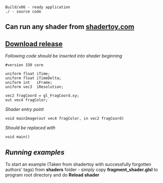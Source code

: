 ```
Build/x86 - ready application
./ - source code
```

Can run any shader from [shadertoy.com](https://shadertoy.com)
------------------------------------


[Download release](https://github.com/bitrate16/DesktopWallpaper/releases)
--------------------------------------------------------------------------


_Following code should be inserted into shader beginning_
```
#version 330 core

uniform float iTime;
uniform float iTimeDelta;
uniform int   iFrame;
uniform vec3  iResolution;

vec2 fragCoord = gl_FragCoord.xy;
out vec4 fragColor;
```

_Shader entry point_
```
void mainImage(out vec4 fragColor, in vec2 fragCoord)
```
_Should be replaced with_
```
void main()
```

_Running examples_
------------------
To start an example (Taken from shadertoy with successfully forgotten authors' tags)  from __shaders__ folder - simply copy __fragment_shader.glsl__ to program root directory and do __Reload shader__
